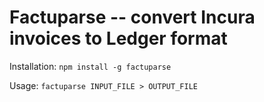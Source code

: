 Factuparse -- convert Incura invoices to Ledger format
======================================================

Installation: `npm install -g factuparse`

Usage: `factuparse INPUT_FILE > OUTPUT_FILE`
